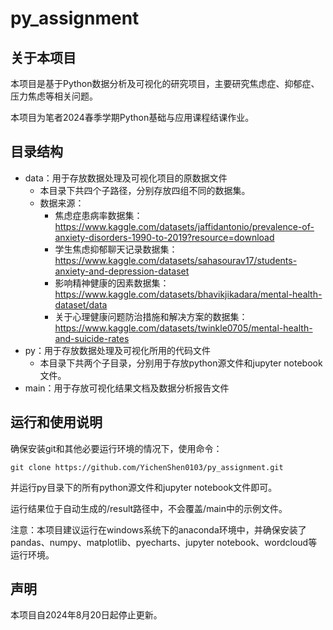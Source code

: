 # py_assignment

## 关于本项目
本项目是基于Python数据分析及可视化的研究项目，主要研究焦虑症、抑郁症、压力焦虑等相关问题。

本项目为笔者2024春季学期Python基础与应用课程结课作业。

## 目录结构
- data：用于存放数据处理及可视化项目的原数据文件
    - 本目录下共四个子路径，分别存放四组不同的数据集。
    - 数据来源：
        - 焦虑症患病率数据集：https://www.kaggle.com/datasets/jaffidantonio/prevalence-of-anxiety-disorders-1990-to-2019?resource=download
        - 学生焦虑抑郁聊天记录数据集：https://www.kaggle.com/datasets/sahasourav17/students-anxiety-and-depression-dataset
        - 影响精神健康的因素数据集：https://www.kaggle.com/datasets/bhavikjikadara/mental-health-dataset/data
        - 关于心理健康问题防治措施和解决方案的数据集：https://www.kaggle.com/datasets/twinkle0705/mental-health-and-suicide-rates
- py：用于存放数据处理及可视化所用的代码文件
    - 本目录下共两个子目录，分别用于存放python源文件和jupyter notebook文件。
- main：用于存放可视化结果文档及数据分析报告文件

## 运行和使用说明
确保安装git和其他必要运行环境的情况下，使用命令：

``git clone https://github.com/YichenShen0103/py_assignment.git``

并运行py目录下的所有python源文件和jupyter notebook文件即可。

运行结果位于自动生成的/result路径中，不会覆盖/main中的示例文件。

注意：本项目建议运行在windows系统下的anaconda环境中，并确保安装了pandas、numpy、matplotlib、pyecharts、jupyter notebook、wordcloud等运行环境。

## 声明
本项目自2024年8月20日起停止更新。